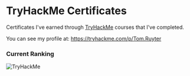 # TryHackMe Certificates

Certificates I've earned through [TryHackMe](https://tryhackme.com) courses that I've completed.

You can see my profile at: https://tryhackme.com/p/Tom.Ruyter

### Current Ranking

![TryHackMe](https://tryhackme-badges.s3.amazonaws.com/Tom.Ruyter.png)
